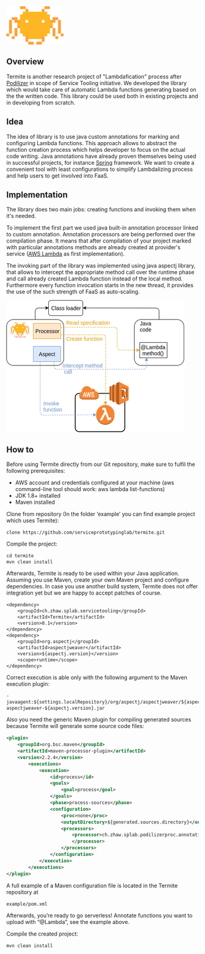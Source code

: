 
<img src="/Documentation/logo/v0_5_0.png" width="150" height="100">

## Overview
Termite is another research project of "Lambdafication" process after
 [Podilizer](https://github.com/serviceprototypinglab/podilizer) in scope of Service Tooling initiative.
 We developed the library which would take care of automatic Lambda functions generating based on the the written
 code. This library could be used both in existing projects and in developing from scratch.

## Idea
The idea of library is to use java custom annotations for marking and configuring Lambda functions.
This approach allows to abstract the function creation process which helps developer to focus on the
actual code writing. Java annotations have already proven themselves being used in successful projects,
for instance [Spring](https://spring.io/) framework.
 We want to create a convenient tool with least configurations to simplify Lambdalizing process and help users
 to get involved into FaaS.

## Implementation

The library does two main jobs: creating functions and invoking them when it's needed.

To implement the first part we used java built-in annotation processor linked to custom annotation. Annotation
processors are being performed over the compilation phase. It means that after compilation of your project marked
with particular annotations methods are already created at provider's service
([AWS Lambda](https://aws.amazon.com/lambda/) as first implementation).

The invoking part of the library was implemented using java aspectj library, that allows to intercept the
appropriate method call over the runtime phase and call already created Lambda function instead of the local method.
Furthermore every function invocation starts in the new thread, it provides the use of the such strength of FaaS as
auto-scaling.

![Structure diagram](/Documentation/diagrams/Termite_structure_simple.png?raw=true "structure")

## How to

Before using Termite directly from our Git repository, make sure to fulfil the following prerequisites:

* AWS account and credentials configured at your machine (aws command-line tool should work: aws lambda list-functions)
* JDK 1.8+ installed
* Maven installed

Clone from repository (In the folder ‘example’ you can find example project which uses Termite):
```
clone https://github.com/serviceprototypinglab/termite.git
```
Compile the project:
```
cd termite
mvn clean install
```
Afterwards, Termite is ready to be used within your Java application. Assuming you use Maven, create your own Maven project and configure dependencies. In case you use another build system, Termite does not offer integration yet but we are happy to accept patches of course.
```
<dependency>
    <groupId>ch.zhaw.splab.servicetooling</groupId>
    <artifactId>Termite</artifactId>
    <version>0.1</version>
</dependency>
<dependency>
    <groupId>org.aspectj</groupId>
    <artifactId>aspectjweaver</artifactId>
    <version>${aspectj.version}</version>
    <scope>runtime</scope>
</dependency>
```
Correct execution is able only with the following argument to the Maven execution plugin:
```
-javaagent:${settings.localRepository}/org/aspectj/aspectjweaver/${aspectj.version}/
aspectjweaver-${aspectj.version}.jar
```
Also you need the generic Maven plugin for compiling generated sources because Termite will generate some source code files:
```xml
<plugin>
    <groupId>org.bsc.maven</groupId>
    <artifactId>maven-processor-plugin</artifactId>
    <version>2.2.4</version>
        <executions>
            <execution>
                <id>process</id>
                <goals>
                    <goal>process</goal>
                </goals>
                <phase>process-sources</phase>
                <configuration>
                    <proc>none</proc>
                    <outputDirectory>${generated.sources.directory}</outputDirectory>
                    <processors>
                        <processor>ch.zhaw.splab.podilizerproc.annotations.LambdaProcessor
                        </processor>
                    </processors>
                </configuration>
            </execution>
        </executions>
</plugin>
```
A full example of a Maven configuration file is located in the Termite repository at
```
example/pom.xml
```
Afterwards, you’re ready to go serverless! Annotate functions you want to upload with “@Lambda”, see the example above.

Compile the created project:
```
mvn clean install
```
